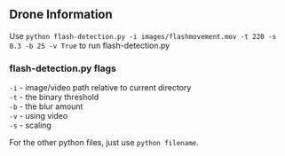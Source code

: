 ## Drone Information

Use `python flash-detection.py -i images/flashmovement.mov -t 220 -s 0.3 -b 25 -v True` to run flash-detection.py

### flash-detection.py flags
`-i` - image/video path relative to current directory  
`-t` - the binary threshold  
`-b` - the blur amount  
`-v` - using video  
`-s` - scaling  


For the other python files, just use `python filename`.
